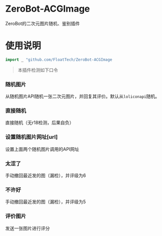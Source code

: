 # ZeroBot-ACGImage
ZeroBot的二次元图片随机、鉴别插件

# 使用说明

```go
import _ "github.com/FloatTech/ZeroBot-ACGImage
```
> 本插件检测如下口令
### 随机图片
从随机图片API随机一张二次元图片，并回复其评价。默认从`loliconapi`随机。

### 直接随机
直接随机（无r18检测，后果自负）

### 设置随机图片网址[url]
设置上面两个随机图片调用的API网址

### 太涩了
手动撤回最近发的图（漏检），并评级为6

### 不许好
手动撤回最近发的图（漏检），并评级为5

### 评价图片
发送一张图片进行评分